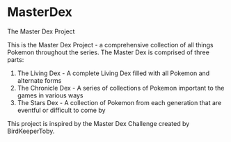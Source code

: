 # MasterDex
The Master Dex Project

This is the Master Dex Project - a comprehensive collection of all things Pokemon throughout the series. The Master Dex is comprised of three parts:
1. The Living Dex - A complete Living Dex filled with all Pokemon and alternate forms
2. The Chronicle Dex - A series of collections of Pokemon important to the games in various ways
3. The Stars Dex - A collection of Pokemon from each generation that are eventful or difficult to come by

This project is inspired by the Master Dex Challenge created by BirdKeeperToby.
